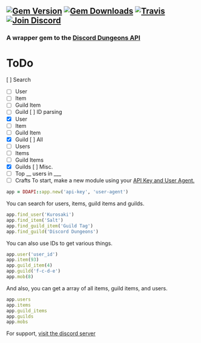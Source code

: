 [![Gem Version](https://img.shields.io/gem/v/dd-api.svg)]()
[![Gem Downloads](https://img.shields.io/gem/dt/dd-api.svg)]()
[![Travis](https://img.shields.io/travis/DiscordDungeons/api-rb/master.svg)]()
[![Join Discord](https://img.shields.io/badge/discord-join-7289DA.svg)](http://discord.discorddungeons.me)
-----
### A wrapper gem to the [Discord Dungeons API](http://api.discorddungeons.me/docs/)
# ToDo
[ ] Search
 - [ ] User
 - [ ] Item
 - [ ] Guild Item
 - [ ] Guild
[ ] ID parsing
 - [x] User
 - [ ] Item
 - [ ] Guild Item
 - [x] Guild
[ ] All
 - [ ] Users
 - [ ] Items
 - [ ] Guild Items
 - [x] Guilds
[ ] Misc.
 - [ ] Top __ users in ___
 - [ ] Crafts
To start, make a new module using your [API Key and User Agent.](http://api.discorddungeons.me/developers)
```ruby
app = DDAPI::app.new('api-key', 'user-agent')
```
You can search for users, items, guild items and guilds.

```ruby
app.find_user('Kurosaki')
app.find_item('Salt')
app.find_guild_item('Guild Tag')
app.find_guild('Discord Dungeons')
```
You can also use IDs to get various things.
```ruby
app.user('user_id')
app.item(93)
app.guild_item(4)
app.guild('f-c-d-e')
app.mob(8)
```

And also, you can get a array of all items, guild items, and users.
```ruby
app.users
app.items
app.guild_items
app.guilds
app.mobs
```

For support, [visit the discord server](http://discord.discorddungeons.me)
